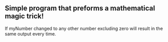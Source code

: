 ## Simple program that preforms a mathematical magic trick!

If myNumber changed to any other number excluding zero will result in the same output every time.